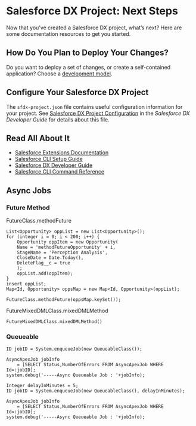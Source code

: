 # Salesforce DX Project: Next Steps

Now that you’ve created a Salesforce DX project, what’s next? Here are some documentation resources to get you started.

## How Do You Plan to Deploy Your Changes?

Do you want to deploy a set of changes, or create a self-contained application? Choose a [development model](https://developer.salesforce.com/tools/vscode/en/user-guide/development-models).

## Configure Your Salesforce DX Project

The `sfdx-project.json` file contains useful configuration information for your project. See [Salesforce DX Project Configuration](https://developer.salesforce.com/docs/atlas.en-us.sfdx_dev.meta/sfdx_dev/sfdx_dev_ws_config.htm) in the _Salesforce DX Developer Guide_ for details about this file.

## Read All About It

- [Salesforce Extensions Documentation](https://developer.salesforce.com/tools/vscode/)
- [Salesforce CLI Setup Guide](https://developer.salesforce.com/docs/atlas.en-us.sfdx_setup.meta/sfdx_setup/sfdx_setup_intro.htm)
- [Salesforce DX Developer Guide](https://developer.salesforce.com/docs/atlas.en-us.sfdx_dev.meta/sfdx_dev/sfdx_dev_intro.htm)
- [Salesforce CLI Command Reference](https://developer.salesforce.com/docs/atlas.en-us.sfdx_cli_reference.meta/sfdx_cli_reference/cli_reference.htm)

## Async Jobs

### Future Method

FutureClass.methodFuture

```
List<Opportunity> oppList = new List<Opportunity>();
for (integer i = 0; i < 200; i++) {
    Opportunity oppItem = new Opportunity(
    Name = 'methodFutureOpportunity' + i,
    StageName = 'Perception Analysis',
    CloseDate = Date.Today(),
    DeleteFlag__c = true
    );
    oppList.add(oppItem);
}
insert oppList;
Map<Id, Opportunity> oppsMap = new Map<Id, Opportunity>(oppList);

FutureClass.methodFuture(oppsMap.keySet());
```

FutureMixedDMLClass.mixedDMLMethod

```
FutureMixedDMLClass.mixedDMLMethod()
```

### Queueable

```
ID jobID = System.enqueueJob(new QueueableClass());

AsyncApexJob jobInfo
    = [SELECT Status,NumberOfErrors FROM AsyncApexJob WHERE Id=:jobID];
system.debug('-----Async Queueable Job : '+jobInfo);
```

```
Integer delayInMinutes = 5;
ID jobID = System.enqueueJob(new QueueableClass(), delayInMinutes);

AsyncApexJob jobInfo
    = [SELECT Status,NumberOfErrors FROM AsyncApexJob WHERE Id=:jobID];
system.debug('-----Async Queueable Job : '+jobInfo);
```
